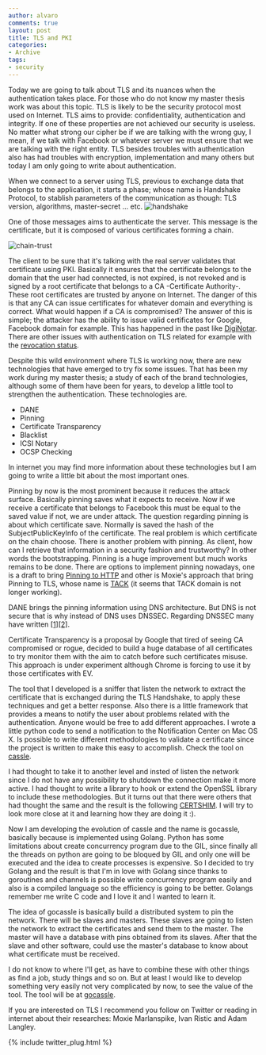 ```yaml
---
author: alvaro
comments: true
layout: post
title: TLS and PKI
categories:
- Archive
tags:
- security
---
```


Today we are going to talk about TLS and its nuances when the authentication takes place. For those who do not know my master thesis work was about this topic. TLS is likely to be the security protocol most used on Internet. TLS aims to provide: confidentiality, authentication and integrity. If one of these properties are not achieved our security is useless. No matter what strong our cipher be if we are talking with the wrong guy, I mean, if we talk with Facebook or whatever server we must ensure that we are talking with the right entity. TLS besides troubles with authentication also has had troubles with encryption, implementation and many others but today I am only going to write about authentication.

When we connect to a server using TLS, previous to exchange data that belongs to the application, it starts a phase; whose name is Handshake Protocol, to stablish parameters of the communication as though: TLS version, algorithms, master-secret ... etc.  ![handshake](http://orm-chimera-prod.s3.amazonaws.com/1230000000545/images/hpbn_0402.png)

One of those messages aims to authenticate the server. This message is the certificate, but it is composed of various certificates forming a chain. 

![chain-trust](http://orm-chimera-prod.s3.amazonaws.com/1230000000545/images/hpbn_0405.png)

The client to be sure that it's talking with the real server validates that certificate using PKI. Basically it ensures that the certificate belongs to the domain that the user had connected, is not expired, is not revoked and is signed by a root certificate that belongs to a CA -Certificate Authority-. These root certificates are trusted by anyone on Internet. The danger of this is that any CA can issue certificates for whatever domain and everything is correct. What would happen if a CA is compromised? The answer of this is simple; the attacker has the ability to issue valid certificates for Google, Facebook domain for example. This has happened in the past like [DigiNotar](http://en.wikipedia.org/wiki/DigiNotar). There are other issues with authentication on TLS related for example with the [revocation status](https://www.imperialviolet.org/2014/04/19/revchecking.html).

Despite this wild environment where TLS is working now, there are new technologies that have emerged to try fix some issues. That has been my work during my master thesis; a study of each of the brand technologies, although some of them have been for years, to develop a little tool to strengthen the authentication. These technologies are.

* DANE
* Pinning
* Certificate Transparency
* Blacklist
* ICSI Notary
* OCSP Checking

In internet you may find more information about these technologies but I am going to write a little bit about the most important ones.

Pinning by now is the most prominent because it reduces the attack surface. Basically pinning saves what it expects to receive. Now if we receive a certificate that belongs to Facebook this must be equal to the saved value if not, we are under attack. The question regarding pinning is about which certificate save. Normally is saved the hash of the SubjectPublicKeyInfo of the certificate. The real problem is which certificate on the chain choose. There is another problem with pinning. As client, how can I retrieve that information in a security fashion and trustworthy? In other words the bootstrapping. Pinning is a huge improvement but much works remains to be done. There are options to implement pinning nowadays, one is a draft to bring [Pinning to HTTP](http://tools.ietf.org/html/draft-ietf-websec-key-pinning-21) and other is Moxie's approach that bring Pinning to TLS, whose name is [TACK](https://tack.io) (it seems that TACK domain is not longer working).

DANE brings the pinning information using DNS architecture. But DNS is not secure that is why instead of DNS uses DNSSEC. Regarding DNSSEC many have written [[1]](https://www.imperialviolet.org/2015/01/17/notdane.html)[[2]](http://sockpuppet.org/blog/2015/01/15/against-dnssec/).

Certificate Transparency is a proposal by Google that tired of seeing CA compromised or rogue, decided to build a huge database of all certificates to try monitor them with the aim to catch before such certificates misuse. This approach is under experiment although Chrome is forcing to use it by those certificates with EV.

The tool that I developed is a sniffer that listen the network to extract the certificate that is exchanged during the TLS Handshake, to apply these techniques and get a better response. Also there is a little framework that provides a means to notify the user about problems related with the authentication. Anyone would be free to add different approaches. I wrote a little python code to send a notification to the Notification Center on Mac OS X. Is possible to write different methodologies to validate a certificate since the project is written to make this easy to accomplish. Check the tool on [cassle](https://github.com/alvarofe/cassle).

I had thought to take it to another level and insted of listen the network since I do not have any possibility to shutdown the connection make it more active. I had thought to write a library to hook or extend the OpenSSL library to include these methodologies. But it turns out that there were others that had thought the same and the result is the following [CERTSHIM](https://github.com/iSECPartners/publications/blob/master/whitepapers/certshim_ccs14.pdf?raw=true). I will try to look more close at it and learning how they are doing it :).

Now I am developing the evolution of cassle and the name is gocassle, basically because is implemented using Golang. Python has some limitations about create concurrency program due to the GIL, since finally all the threads on python are going to be bloqued by GIL and only one will be executed and the idea to create processes is expensive. So I decided to try Golang and the result is that I'm in love with Golang since thanks to goroutines and channels is possible write concurrency program easily and also is a compiled language so the efficiency is going to be better. Golangs remember me write C code and I love it and I wanted to learn it. 

The idea of gocassle is basically build a distributed  system to pin the network. There will be slaves and masters. These slaves are going to listen the network to extract the certificates and send them to the master. The master will have a database with pins obtained from its slaves. After that the slave and other software, could use the master's database to know about what certificate must be received. 

I do not know to where I'll get, as have to combine these with other things as find a job, study things and so on. But at least I would like to develop something very easily not very complicated by now, to see the value of the tool. The tool will be at [gocassle](https://www.github.com/alvarofe/gocassle).

If you are interested on TLS I recommend you follow on Twitter or reading in internet about their researches: Moxie Marlanspike, Ivan Ristic and Adam Langley.


{% include twitter_plug.html %}
